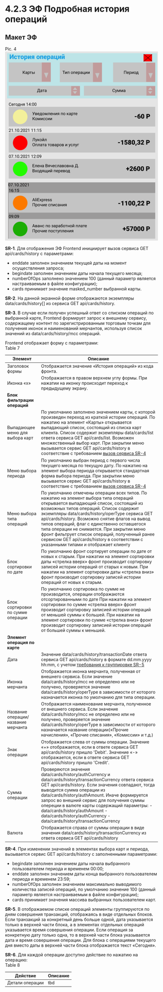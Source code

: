 # 4.2.3 ЭФ Подробная история операций

## Макет ЭФ
Pic. 4 <br>
![](../../Attachments/fullstorycard.png)

**SR-1**. Для отображения ЭФ Frontend инициирует вызов сервиса GET api/cards/history с
параметрами:
- enddate заполнен значением текущей даты на момент осуществления запроса;
- begindate заполнен значением даты начала текущего месяца;
- numberOfOps заполнено значением 100 (данный параметр является настраиваемым в
файле конфигурации);
- cards принимает значение masked_number выбранной карты.

**SR-2**. На данной экранной форме отображаются экземпляры data/cards/history[] из сервиса
GET api/cards/history.

**SR-3**. В случае если получен успешный ответ со списком операций по выбранной карте,
Frontend формирует запрос к внешнему сервису, содержащему контент по
зарегистрированным торговым точкам для получения иконок и наименований
мерчантов, используя список значений из data/cards/history/mcc операций.

Frontend отображает форму с параметрами:
<br>
Table 7 <br>

| **Элемент**                          | **Описание**                                                                                                                                                                                                                                                                                                                                                                                                                                                                                                             |
|--------------------------------------|--------------------------------------------------------------------------------------------------------------------------------------------------------------------------------------------------------------------------------------------------------------------------------------------------------------------------------------------------------------------------------------------------------------------------------------------------------------------------------------------------------------------------|
| Заголовок формы                      | Отображается значение «История операций» из кода фронта.                                                                                                                                                                                                                                                                                                                                                                                                                                                                 |
| Иконка «x»                           | Отображается в правом верхнем углу формы. При нажатии на иконку происходит переход к предыдущему экрану.                                                                                                                                                                                                                                                                                                                                                                                                                 |
| **Блок фильтрации операций**             |                                                                                                                                                                                                                                                                                                                                                                                                                                                                                                                          |
| Выпадающее меню для выбора карт      | По умолчанию заполнено значением карты, с которой произведен переход из краткой истории операций. По нажатию на элемент «Карты» открывается выпадающий список, состоящий из списка карт клиента. Список содержит экземпляры data/cards/list ответа сервиса GET api/cards/list. Возможен множественный выбор карт. При закрытии меню вызывается сервис GET api/cards/history в соответствие с требованием <a href="#sr5">вызов сервиса SR-4</a>                                                        |
| Меню выбора периода                  | По умолчанию выбран период с первого числа текущего месяца по текущую дату. По нажатию на элемент выбора периода открывается стандартная форма выбора периода. При закрытии меню вызывается сервис GET api/cards/history в соответствие с требованием <a href="#sr5">вызов сервиса SR-4</a>                                                                                                                                                                                                           |
| Меню выбора типа операций            | По умолчанию отмечены операции всех типов. По нажатию на элемент выбора типа операций открывается выпадающий список, состоящий из возможных типов операций. Список содержит экземпляры data/cards/history/operType сервиса GET api/cards/history. Возможно снятие флагов на вывод типов операций, флаг с единственно оставшегося типа операции не снимается. При закрытии меню фронт фильтрует список операций, полученный ранее сервисом GET api/cards/history в соответствии с указанными типами и отображает клиенту  |
| Блок сортировки по дате              | По умолчанию фронт сортирует операции по дате от новых к старым. При нажатии на элемент сортировки даты «стрелка вверх» фронт производит сортировку записей истории операций от старых к новым. При нажатии на элемент сортировки даты «стрелка вниз» фронт производит сортировку записей истории операций от новых к старым.                                                                                                                                                                                            |
| Блок сортировки по сумме операции    | По умолчанию сортировка по сумме не производится, операции отображаются отсортированными по дате При нажатии на элемент сортировки по сумме «стрелка вверх» фронт производит сортировку записией истории операций от меньшей суммы к большей. При нажатии на элемент сортировки по сумме «стрелка вниз» фронт производит сортировку записией истории операций от большей суммы к меньшей.                                                                                                                                |
| **Элемент операция по карте**            |                                                                                                                                                                                                                                                                                                                                                                                                                                                                                                                          |
| Дата                                 | Значение data/cards/history/transactionDate ответа сервиса GET api/cards/history в формате dd.mm.yyyy hh:mm, с учетом <a href="#sr5">требования к группировке SR-5</a>                                                                                                                                                                                                                                                                                                                                                 |
|   Иконка мерчанта                    | Отображается иконка мерчанта, полученная от внешнего сервиса. Если значение data/cards/history/mcc не определено или не получено, проверяется значение data/cards/history/operType в зависимости от которого назначается иконка по умолчанию для типа операции.                                                                                                                                                                                                                                                          |
|  Название операции/название мерчанта | Отображается наименование мерчанта, полученное от внешнего сервиса. Если значение data/cards/history/mcc не определено или не получено, проверяется значение data/cards/history/operType в зависимости от которого назначается название операции(«Прочие начисления», «Прочие списания», «Комиссии» и т.д.)                                                                                                                                                                                                              |
| Знак операции                        | Отображается слева от суммы операции. Значение «+» отображается, если в ответе сервиса GET api/cards/history пришло 'Debit'. Значение «-» отображается, если в ответе сервиса GET api/cards/history пришло 'Credit'.                                                                                                                                                                                                                                                                                                     |
|   Сумма операции                     | Проверяются значения data/cards/history/authCurrency и data/cards/history/transactionCurrency ответа сервиса GET api/cards/history. Если значения совпадают, тогда выводится сумма операции из data/cards/history/authAmount. Иначе формируется запрос во внешний сервис для получения суммы опереции в валюте карты содержащий параметры:  - data/cards/history/authAmount - data/cards/history/authCurrency - data/cards/history/transactionCurrency                                                                   |
|  Валюта                              | Отображается справа от суммы операции в виде значения data/cards/history/transactionCurrency из ответа сервиса GET api/cards/history                                                                                                                                                                                                                                                                                                                                                                                     |

**SR-4**. <a id="sr4"></a>При изменении значений в элементах выбора карт и периода, вызывается сервис GET
api/cards/history с заполненными параметрами:
- begindate заполнен значением даты начала выбранного пользователем периода и
временем 00:00;
- enddate заполнен значением даты конца выбранного пользователем периода и
временем 23:59;
- numberOfOps заполнен значением максимально выводимого количества записей
операций, по умолчанию значение 100 (данный параметр является настраиваемым в
файле конфигурации);
- cards принимает значения массива выбранных пользователем карт.

**SR-5**. <a id="sr5"></a>В отображаемом списке операций элементы группируются по дням совершения
транзакций, отображаясь в виде отдельных блоков. Если транзакций за конкретный
день больше одной, дата указывается только в верхней части блока, а в элементах
отдельных операций указывается время совершения операции. Если операция за
конкретную дату только одна, то в верхней части блока указывается дата и время
совершения операции. Для блока с операциями текущего дня вместо даты в верхней
части блока отображается текст «Сегодня».

**SR-6**. Для каждой операции доступно действие по нажатию на операцию:
<br>
Table 8 <br>

| **Действие**    | **Описание** |
|-----------------|--------------|
| Детали операции | tbd          |

